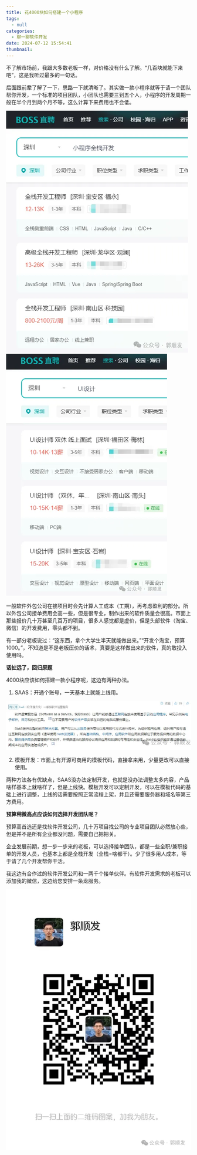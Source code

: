 ```yaml
---
title: 花4000块如何搭建一个小程序
tags:
  - null
categories:
  - 聊一聊软件开发
date: 2024-07-12 15:54:41
thumbnail:
---
```


不了解市场前，我跟大多数老板一样，对价格没有什么了解。“几百块就能下来吧”，这是我听过最多的一句话。

后面跟前辈了解了一下，思路一下就清晰了。其实做一款小程序就等于请一个团队帮你开发，一个标准的项目团队，小团队也需要三到五个人，小程序的开发周期一般在半个月到两个月不等，这么计算下来费用也不会低。

![图片](./花4000块如何搭建一个小程序/640.webp)![图片](./花4000块如何搭建一个小程序/640-1720770895406-4.webp)

一般软件外包公司在接项目时会先计算人工成本（工期），再考虑盈利的部分。所以外包公司接单费用会高一些，但是很专业，制作出来的软件质量会很高。市面上那些报价几十万甚至几百万的项目，很多人感觉都是虚价，但是头部软件（淘宝、微信）的开发费用，零头都不到。

有一部分老板说过：“这东西，拿个大学生半天就能做出来。”“开发个淘宝，预算1000。”，不知道是不是老板压价的话术，真要是这样做出来的软件，真的敢投入使用吗。

**话扯远了，回归原题**

4000块应该如何搭建一款小程序呢，这边有两种办法。

1. SAAS：开通个账号，一天基本上就能上线用。

![图片](./花4000块如何搭建一个小程序/640-1720770895406-5.webp)

2. 模板开发：市面上有开源可商用的模板代码，直接拿来用，少量更改可以直接使用。

两种方法各有优缺点，SAAS没办法定制开发，也就是没办法调整太多内容，产品啥样基本上就啥样了，但是上线快。模板开发可以定制开发，可以在模板代码的基础上进行调整，上线的话需要按照正常流程上架，并且还需要服务器和域名等第三方费用。

**预算稍微高点应该如何选择开发团队呢？**

预算高首选还是找软件开发公司，几十万项目找公司的专业项目团队必然放心些，但是并不是所有企业都没问题，需要自己把把关。

企业发展前期，想一步一步来的老板，可以选择接单团队，都是一些全职/兼职接单的开发人员，也基本上都是全栈开发（全栈=啥都干）。少了很多用人成本，等于请了几个开发帮你干活。

我这边有合作过的软件开发公司和一两千个接单伙伴。有软件开发需求的老板可以添加我的微信，这边给您安排一条龙服务。

![图片](./花4000块如何搭建一个小程序/640-1720770895406-6.webp)
